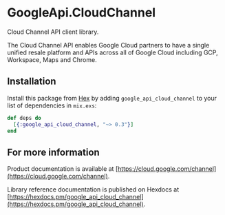 # GoogleApi.CloudChannel

Cloud Channel API client library.

The Cloud Channel API enables Google Cloud partners to have a single unified resale platform and APIs across all of Google Cloud including GCP, Workspace, Maps and Chrome.

## Installation

Install this package from [Hex](https://hex.pm) by adding
`google_api_cloud_channel` to your list of dependencies in `mix.exs`:

```elixir
def deps do
  [{:google_api_cloud_channel, "~> 0.3"}]
end
```

## For more information

Product documentation is available at [https://cloud.google.com/channel](https://cloud.google.com/channel).

Library reference documentation is published on Hexdocs at
[https://hexdocs.pm/google_api_cloud_channel](https://hexdocs.pm/google_api_cloud_channel).

